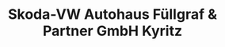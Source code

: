 ---
title: "Skoda-VW Autohaus Füllgraf & Partner GmbH Kyritz"
url: /hansestadt-kyritz/skoda-vw-autohaus-fuellgraf-und-partner-gmbh-kyritz/
shop: Autohaus
---